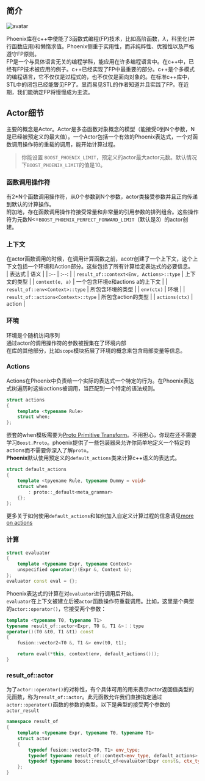 ## 简介
![avatar](https://www.boost.org/doc/libs/1_68_0/libs/phoenix/doc/html/images/banner.png)  

Phoenix库在c++中使能了3函数式编程(FP)技术，比如高阶函数，$\lambda$，科里化(并行函数应用)和懒惰求值。Phoenix侧重于实用性，而非纯粹性、优雅性以及严格遵守FP原则。  
FP是一个与具体语言无关的编程学科，能应用在许多编程语言中。在c++中，已经有FP技术被应用的例子。c++已经实现了FP中最重要的部分。c++是个多模式的编程语言，它不仅仅是过程式的，也不仅仅是面向对象的。在标准c++库中，STL中的闭包已经能瞥见FP了。显而易见STL的作者知道并且实践了FP。在近期，我们能确定FP将慢慢成为主流。  

## Actor细节
主要的概念是Actor。Actor是多态函数对象概念的模型（能接受0到N个参数，N是已经被预定义的最大值）。一个Actor包括一个有效的Phoenix表达式，一个对函数调用操作符的重载的调用，能开始计算过程。  
> 你能设置 `BOOST_PHOENIX_LIMIT`，预定义的actor最大actor元数。默认情况下`BOOST_PHOENIX_LIMIT`的值是10。  
### 函数调用操作符
有2*N个函数调用操作符，从0个参数到N个参数，actor类接受参数并且正向传递到默认的计算操作。  
附加地，存在函数调用操作符接受常量和非常量的引用参数的排列组合。这些操作符为元数N<=`BOOST_PHOENIX_PERFECT_FORWARD_LIMIT`（默认是3）的actor创建。  
### 上下文
在actor函数调用的时候，在调用计算函数之前，acotr创建了一个上下文，这个上下文包括一个环境和Action部分。这些包括了所有计算给定表达式的必要信息。  
| 表达式 | 语义 |
| :-- | :--: |
| `result_of::context<Env, Actions>::type` | 上下文的类型 |
| `context(e, a)` | 一个包含环境e和actions a的上下文 |
| `result_of::env<Context>::type` | 所包含环境的类型 |
| `env(ctx)` | 环境 |
| `result_of::actions<Context>::type` | 所包含action的类型 |
| `actions(ctx)` | action |
### 环境
环境是个随机访问序列  
通过actor的调用操作符的参数被搜集在了环境内部  
在库的其他部分，比如`scope`模块拓展了环境的概念来包含局部变量等信息。  
### Actions
Actions在Phoenix中负责给一个实际的表达式一个特定的行为。在Phoenix表达式树遍历时这些actions被调用，当匹配到一个特定的语法规则。  
```C++
struct actions
{
    template <typename Rule>
    struct when;
};
```
嵌套的when模板需要为[Proto Primitive Transform](TODO)。不用担心，你现在还不需要学习`Boost.Proto`。phoenix提供了一些包装器来允许你简单地定义一个特定的actions而不需要你深入了解`proto`。  
**Phoenix**默认使用预定义的`default_actions`类来计算c++语义的表达式。  
```C++
struct default_actions
{
    template <tpyename Rule, typename Dummy = void>
    struct when
        : proto::_default<meta_grammar>
    {};
};
```
更多关于如何使用`default_actions`和如何加入自定义计算过程的信息请见[more on actions]()  
### 计算
```C++
struct evaluator
{
    template <typename Expr, typename Context>
    unspecified operator()(Expr &, Context &);
};
evaluator const eval = {};
```
Phoenix表达式的计算在对`evaluator`进行调用后开始。  
`evaluator`在上下文被建立后被`actor`函数操作符重载调用。比如，这里是个典型的`actor::operator()`，它接受两个参数：
```C++
template <typename T0, typename T1>
typename result_of::actor<Expr, T0 &, T1 &>：：type
operator()(T0 &t0, T1 &t1) const
{
    fusion::vector2<T0 &, T1 &> env(t0, t1);

    return eval(*this, context(env, default_actions()));
}
```
### result_of::actor
为了`actor::operator()`的对称性，有个具体可用的用来表示actor返回值类型的元函数，称为`result_of::actor`。此元函数允许我们直接指定通过`actor::operator()`函数的参数的类型。以下是典型的接受两个参数的`actor_result`
```C++
namespace result_of
{
    template <typename Expr, typename T0, typename T1>
    struct actor
    {
        typedef fusion::vector2<T0, T1> env_type;
        typedef typename result_of::context<env_type, default_actions>::type ctx_type;
        typedef typename boost::result_of<evaluator(Expr const&, ctx_type)>::type type;
    };
}
```